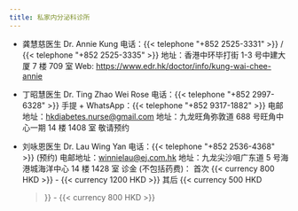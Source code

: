 ```yaml
---
title: 私家内分泌科诊所
---
```


- 龚慧慈医生 Dr. Annie Kung 电话：{{< telephone "+852 2525-3331" >}} / {{< telephone
  "+852 2525-3335" >}} 地址：香港中环毕打街 1-3 号中建大厦 7 楼 709 室 Web:
  <https://www.edr.hk/doctor/info/kung-wai-chee-annie>

- 丁昭慧医生 Dr. Ting Zhao Wei Rose 电话：{{< telephone "+852 2997-6328" >}} 手提 +
  WhatsApp：{{< telephone "+852 9317-1882" >}} 电邮地址：<hkdiabetes.nurse@gmail.com>
  地址：九龙旺角弥敦道 688 号旺角中心一期 14 楼 1408 室 敬请预约

- 刘咏恩医生 Dr. Lau Wing Yan 电话：{{< telephone "+852 2536-4368" >}} (预约)
  电邮地址：<winnielau@ej.com.hk> 地址：九龙尖沙咀广东道 5 号海港城海洋中心 14 楼 1428 室 诊金 (不包括药费)： 首次
  {{< currency 800 HKD >}} - {{< currency 1200 HKD >}} 其后 {{< currency 500 HKD
  >}} - {{< currency 800 HKD >}}
